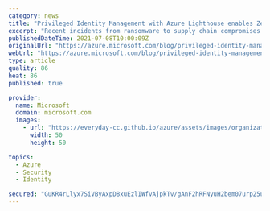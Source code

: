 ```yaml
---
category: news
title: "Privileged Identity Management with Azure Lighthouse enables Zero Trust"
excerpt: "Recent incidents from ransomware to supply chain compromises have shown both the interconnectedness of our digital world and the critical need to secure these digital assets from attackers, criminals, and other hostile third parties. To achieve this, our customers need Zero Trust security and least privilege"
publishedDateTime: 2021-07-08T10:00:09Z
originalUrl: "https://azure.microsoft.com/blog/privileged-identity-management-with-azure-lighthouse-enables-zero-trust/"
webUrl: "https://azure.microsoft.com/blog/privileged-identity-management-with-azure-lighthouse-enables-zero-trust/"
type: article
quality: 86
heat: 86
published: true

provider:
  name: Microsoft
  domain: microsoft.com
  images:
    - url: "https://everyday-cc.github.io/azure/assets/images/organizations/microsoft.com-50x50.jpg"
      width: 50
      height: 50

topics:
  - Azure
  - Security
  - Identity

secured: "GuKR4rLlyx7SiVByAxpD8xuEzlIWfvAjpkTv/gAnF2hRFNyuH2bem07urp25uOuXSGvz8UFyhS7ITd+B+nKw6Lcq5fH4L/ym8vyz4j5gW+Zm6kWvE6GYUf9E12hfB9MQsYYgi16lxEWmaKNwixtsyYTgEQ1reGHArpcY8aEOjFdLgCxFvyW9BVUzJsQMWvhGArRoLZos+ibEFATntmWlswx2dafstRBNwHq9KfKZ5hrK2A/c/ozzBXZyQE26dPKA5KiYmPxjVTjPxJjrY6zkxvNsXVLHr4q0y8M79LtR0v1e2Duam/oDxhsXODDoOWiXaHMTKrWaRT5ehp34U1lm7GXFnvpMfZQ0kPQn8akHtlY=;jCuoOLqa7dGLgVUbCrkR3A=="
---
```


